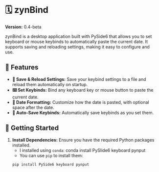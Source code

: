 # 🗓️ zynBind

**Version:** 0.4-beta

zynBind is a desktop application built with PySide6 that allows you to set keyboard or mouse keybinds to automatically paste the current date. It supports saving and reloading settings, making it easy to configure and use.

## 🎯 Features

- **🔄 Save & Reload Settings:** Save your keybind settings to a file and reload them automatically on startup.
- **⌨️ Set Keybinds:** Bind any keyboard key or mouse button to paste the current date.
- **📅 Date Formatting:** Customize how the date is pasted, with optional space after the date.
- **🔧 Auto-Save Keybinds:** Automatically save keybinds as you set them.

## 🚀 Getting Started

1. **Install Dependencies:**
   Ensure you have the required Python packages installed. 
   - I installed using `conda`: conda install PySlide6 keyboard pynput
   - You can use `pip` to install them:
   ```bash
   pip install PySide6 keyboard pynput
